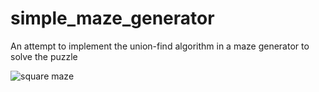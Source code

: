 # simple_maze_generator
An attempt to implement the union-find algorithm in a maze generator to solve the puzzle

![square maze](https://s21.picofile.com/file/8445256950/asar_honary.png) 
